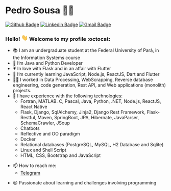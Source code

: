 <!-- **SousaPedro11/sousapedro11** is a ✨ _special_ ✨ repository because its `README.md` (this file) appears on your GitHub profile.

Here are some ideas to get you started: -->

# Pedro Sousa :man_technologist:

[![Github Badge](https://img.shields.io/badge/-Github-000?style=flat-square&logo=Github&logoColor=white&link=https://github.com/sousapedro11)](https://github.com/sousapedro11)
[![Linkedin Badge](https://img.shields.io/badge/-LinkedIn-blue?style=flat-square&logo=Linkedin&logoColor=white&link=https://www.linkedin.com/in/pedro-paulo-lisboa-de-sousa-29143b15b/)](https://www.linkedin.com/in/pedro-paulo-lisboa-de-sousa-29143b15b/)
[![Gmail Badge](https://img.shields.io/badge/-Gmail-c14438?style=flat-square&logo=Gmail&logoColor=white&link=mailto:ppls2106@gmail.com)](mailto:ppls2106@gmail.com)

### Hello! <img style="margin: 0 auto" src="https://github.com/ABSphreak/ABSphreak/blob/master/gifs/Hi.gif" height="20"> Welcome to my profile :octocat:

- :books: I am an undergraduate student at the Federal University of Pará, in the Information Systems course
- 🔭 I’m Java and Python Developer
- :heartpulse: In love with Flask and in an affair with Flutter
- 🌱 I’m currently learning JavaScript, Node.js, ReactJS, Dart and Flutter
- :man_technologist: I worked in Data Processing, WebScrapping, Reverse database engineering, code generation, Rest API, and Web applications (monolith) projects.
- :older_man: I have experience with the following technologies:
  - Fortran, MATLAB. C, Pascal, Java, Python, .NET, Node.js, ReactJS, React Native
  - Flask, Django, SqlAlchemy, Jinja2, Django Rest Framework, Flask-Restful, Maven, SpringBoot, JPA, Hibernate, JavaParser, SchemaCrawler, JSoup
  - Chatbots
  - Reflective and OO paradigm
  - Docker
  - Relational databases (PostgreSQL, MySQL, H2 Database and Sqlite)
  - Linux and Shell Script
  - HTML, CSS, Bootstrap and JavaScript
<!-- - 👯 I’m looking to collaborate on ...
- 🤔 I’m looking for help with ... -->
<!-- - 💬 Ask me about them, open a issue -->
- 📫 How to reach me:
  - [Telegram](https://t.me/sousapedro11)
<!-- - 😄 Pronouns: ... -->
- :heart_eyes: Passionate about learning and challenges involving programming
